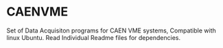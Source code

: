 # CAENVME

Set of Data Acquisiton programs for CAEN VME systems, Compatible with linux Ubuntu.
Read Individual Readme files for dependencies.
